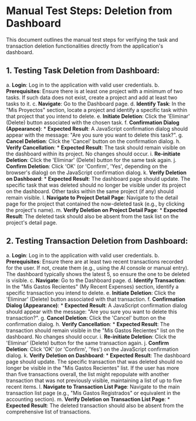 # Manual Test Steps: Deletion from Dashboard

This document outlines the manual test steps for verifying the task and transaction deletion functionalities directly from the application's dashboard.

## 1. Testing Task Deletion from Dashboard:

a.  **Login**: Log in to the application with valid user credentials.
b.  **Prerequisites**: Ensure there is at least one project with a minimum of two tasks. If such data does not exist, create a project and add at least two tasks to it.
c.  **Navigate**: Go to the Dashboard page.
d.  **Identify Task**: In the "Mis Proyectos" section, locate a project and identify a specific task within that project that you intend to delete.
e.  **Initiate Deletion**: Click the 'Eliminar' (Delete) button associated with the chosen task.
f.  **Confirmation Dialog (Appearance)**:
    *   **Expected Result**: A JavaScript confirmation dialog should appear with the message: "Are you sure you want to delete this task?".
g.  **Cancel Deletion**: Click the 'Cancel' button on the confirmation dialog.
h.  **Verify Cancellation**:
    *   **Expected Result**: The task should remain visible on the dashboard within its project. No changes should occur.
i.  **Re-initiate Deletion**: Click the 'Eliminar' (Delete) button for the same task again.
j.  **Confirm Deletion**: Click 'OK' (or 'Confirm', 'Yes', depending on the browser's dialog) on the JavaScript confirmation dialog.
k.  **Verify Deletion on Dashboard**:
    *   **Expected Result**: The dashboard page should update. The specific task that was deleted should no longer be visible under its project on the dashboard. Other tasks within the same project (if any) should remain visible.
l.  **Navigate to Project Detail Page**: Navigate to the detail page for the project that contained the now-deleted task (e.g., by clicking the project's name).
m. **Verify Deletion on Project Detail Page**:
    *   **Expected Result**: The deleted task should also be absent from the task list on the project's detail page.

## 2. Testing Transaction Deletion from Dashboard:

a.  **Login**: Log in to the application with valid user credentials.
b.  **Prerequisites**: Ensure there are at least two recent transactions recorded for the user. If not, create them (e.g., using the AI console or manual entry). The dashboard typically shows the latest 5, so ensure the one to be deleted is visible.
c.  **Navigate**: Go to the Dashboard page.
d.  **Identify Transaction**: In the "Mis Gastos Recientes" (My Recent Expenses) section, identify a specific transaction you intend to delete.
e.  **Initiate Deletion**: Click the 'Eliminar' (Delete) button associated with that transaction.
f.  **Confirmation Dialog (Appearance)**:
    *   **Expected Result**: A JavaScript confirmation dialog should appear with the message: "Are you sure you want to delete this transaction?".
g.  **Cancel Deletion**: Click the 'Cancel' button on the confirmation dialog.
h.  **Verify Cancellation**:
    *   **Expected Result**: The transaction should remain visible in the "Mis Gastos Recientes" list on the dashboard. No changes should occur.
i.  **Re-initiate Deletion**: Click the 'Eliminar' (Delete) button for the same transaction again.
j.  **Confirm Deletion**: Click 'OK' (or 'Confirm', 'Yes') on the JavaScript confirmation dialog.
k.  **Verify Deletion on Dashboard**:
    *   **Expected Result**: The dashboard page should update. The specific transaction that was deleted should no longer be visible in the "Mis Gastos Recientes" list. If the user has more than five transactions overall, the list might repopulate with another transaction that was not previously visible, maintaining a list of up to five recent items.
l.  **Navigate to Transaction List Page**: Navigate to the main transaction list page (e.g., "Mis Gastos Registrados" or equivalent in the accounting section).
m. **Verify Deletion on Transaction List Page**:
    *   **Expected Result**: The deleted transaction should also be absent from the comprehensive list of transactions.
